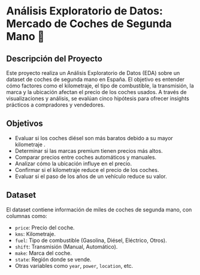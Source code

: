 # Análisis Exploratorio de Datos: Mercado de Coches de Segunda Mano 🚗

## Descripción del Proyecto
Este proyecto realiza un Análisis Exploratorio de Datos (EDA) sobre un dataset de coches de segunda mano en España. El objetivo es entender cómo factores como el kilometraje, el tipo de combustible, la transmisión, la marca y la ubicación afectan el precio de los coches usados. A través de visualizaciones y análisis, se evalúan cinco hipótesis para ofrecer insights prácticos a compradores y vendedores.

## Objetivos
- Evaluar si los coches diésel son más baratos debido a su mayor kilometraje .
- Determinar si las marcas premium tienen precios más altos.
- Comparar precios entre coches automáticos y manuales.
- Analizar cómo la ubicación influye en el precio.
- Confirmar si el kilometraje reduce el precio de los coches.
- Evaluar si el paso de los años de un vehículo reduce su valor.

## Dataset
El dataset contiene información de miles de coches de segunda mano, con columnas como:
- `price`: Precio del coche.
- `kms`: Kilometraje.
- `fuel`: Tipo de combustible (Gasolina, Diésel, Eléctrico, Otros).
- `shift`: Transmisión (Manual, Automático).
- `make`: Marca del coche.
- `state`: Región donde se vende.
- Otras variables como `year`, `power`, `location`, etc.



